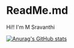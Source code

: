 # ReadMe.md
Hi!! I'm M Sravanthi 

[![Anurag's GitHub stats](https://github-readme-stats.vercel.app/api?username=msravanthi674)](https://github.com/anuraghazra/github-readme-stats)

